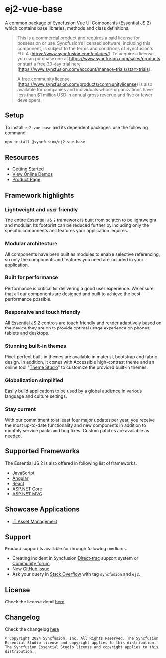 # ej2-vue-base

A common package of Syncfusion Vue UI Components (Essential JS 2) which contains base libraries, methods and class definitions.

> This is a commercial product and requires a paid license for possession or use. Syncfusion’s licensed software, including this component, is subject to the terms and conditions of Syncfusion's EULA (https://www.syncfusion.com/eula/es/). To acquire a license, you can purchase one at https://www.syncfusion.com/sales/products or start a free 30-day trial here (https://www.syncfusion.com/account/manage-trials/start-trials).
> 
> A free community license (https://www.syncfusion.com/products/communitylicense) is also available for companies and individuals whose organizations have less than $1 million USD in annual gross revenue and five or fewer developers.

## Setup

To install `ej2-vue-base` and its dependent packages, use the following command

```sh
npm install @syncfusion/ej2-vue-base
```

## Resources

* [Getting Started](https://ej2.syncfusion.com/vue/documentation/getting-started/vue-cli?utm_source=npm&utm_campaign=ej2-vue-base)
* [View Online Demos](https://ej2.syncfusion.com/vue/demos?utm_source=npm&utm_campaign=ej2-vue-base)
* [Product Page](https://www.syncfusion.com/vue-ui-components?utm_source=npm&utm_campaign=ej2-vue-base)

## Framework highlights

### Lightweight and user friendly

The entire Essential JS 2 framework is built from scratch to be lightweight and modular. Its footprint can be reduced further by including only the specific components and features your application requires.

### Modular architecture

All components have been built as modules to enable selective referencing, so only the components and features you need are included in your application.

### Built for performance

Performance is critical for delivering a good user experience. We ensure that all our components are designed and built to achieve the best performance possible.

### Responsive and touch friendly

All Essential JS 2 controls are touch friendly and render adaptively based on the device they are on to provide optimal usage experience on phones, tablets and desktops.

### Stunning built-in themes

Pixel-perfect built-in themes are available in material, bootstrap and fabric design. In addition, it comes with Accessible high-contrast theme and an online tool "[Theme Studio](https://ej2.syncfusion.com/themestudio/)" to customize the provided built-in themes.

### Globalization simplified

Easily build applications to be used by a global audience in various language and culture settings.

### Stay current

With our commitment to at least four major updates per year, you receive the most up-to-date functionality and new components in addition to monthly service packs and bug fixes. Custom patches are available as needed.

## Supported Frameworks

The Essential JS 2 is also offered in following list of frameworks.

* [JavaScript](https://www.syncfusion.com/javascript-ui-controls?utm_source=npm&utm_campaign=ej2-vue-base)
* [Angular](https://www.syncfusion.com/angular-ui-components?utm_source=npm&utm_campaign=ej2-vue-base)
* [React](https://www.syncfusion.com/react-ui-components?utm_source=npm&utm_campaign=ej2-vue-base)
* [ASP.NET Core](https://www.syncfusion.com/aspnet-core-ui-controls?utm_source=npm&utm_campaign=ej2-vue-base)
* [ASP.NET MVC](https://www.syncfusion.com/aspnet-mvc-ui-controls?utm_source=npm&utm_campaign=ej2-vue-base)

## Showcase Applications

* [IT Asset Management](https://ej2.syncfusion.com/showcase/vue/assetmanagement?utm_source=npm&utm_campaign=ej2-vue-base)

## Support

Product support is available for through following mediums.

* Creating incident in Syncfusion [Direct-trac](https://www.syncfusion.com/support/directtrac/incidents?utm_source=npm&utm_campaign=ej2-vue-base) support system or [Community forum](https://www.syncfusion.com/forums/vue?utm_source=npm&utm_campaign=ej2-vue-base).
* New [GitHub issue](https://github.com/syncfusion/ej2-vue-ui-components/issues/new).
* Ask your query in [Stack Overflow](https://stackoverflow.com/) with tag `syncfusion` and `ej2`.

## License

Check the license detail [here](https://github.com/syncfusion/ej2-vue-ui-components/blob/master/license).

## Changelog

Check the changelog [here](https://ej2.syncfusion.com/vue/documentation/release-notes?utm_source=npm&utm_campaign=ej2-vue-base)

    © Copyright 2024 Syncfusion, Inc. All Rights Reserved. The Syncfusion Essential Studio license and copyright applies to this distribution.
    The Syncfusion Essential Studio license and copyright applies to this distribution.